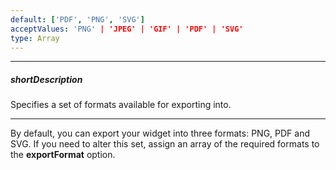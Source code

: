 ```yaml
---
default: ['PDF', 'PNG', 'SVG']
acceptValues: 'PNG' | 'JPEG' | 'GIF' | 'PDF' | 'SVG'
type: Array
---
```

---
##### shortDescription
Specifies a set of formats available for exporting into.

---
By default, you can export your widget into three formats: PNG, PDF and SVG. If you need to alter this set, assign an array of the required formats to the **exportFormat** option.